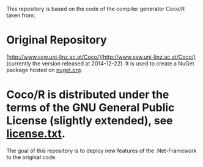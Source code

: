 This repository is based on the code of the compiler generator Coco/R taken from:

Original Repository
======================================
[http://www.ssw.uni-linz.ac.at/Coco/](http://www.ssw.uni-linz.ac.at/Coco/)
(currently the version released at 2014-12-22). It is used to create a NuGet
package hosted on [nuget.org](https://www.nuget.org/packages/CocoR/).

Coco/R is distributed under the terms of the GNU General Public License
(slightly extended), see [license.txt](license.txt).
======================================

The goal of this repository is to deploy new features of the .Net-Framework to the original code.
